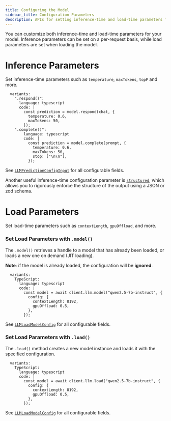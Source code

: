 ```yaml
---
title: Configuring the Model
sidebar_title: Configuration Parameters
description: APIs for setting inference-time and load-time parameters for your model
---
```


You can customize both inference-time and load-time parameters for your model. Inference parameters can be set on a per-request basis, while load parameters are set when loading the model.

# Inference Parameters

Set inference-time parameters such as `temperature`, `maxTokens`, `topP` and more.

```lms_code_snippet
  variants:
    ".respond()":
      language: typescript
      code: |
        const prediction = model.respond(chat, {
          temperature: 0.6,
          maxTokens: 50,
        });
    ".complete()":
        language: typescript
        code: |
          const prediction = model.complete(prompt, {
            temperature: 0.6,
            maxTokens: 50,
            stop: ["\n\n"],
          });
```

See [`LLMPredictionConfigInput`](./../api-reference/llm-prediction-config-input) for all configurable fields.

Another useful inference-time configuration parameter is [`structured`](<(./structured-responses)>), which allows you to rigorously enforce the structure of the output using a JSON or zod schema.

# Load Parameters

Set load-time parameters such as `contextLength`, `gpuOffload`, and more.

### Set Load Parameters with `.model()`

The `.model()` retrieves a handle to a model that has already been loaded, or loads a new one on demand (JIT loading).

**Note**: if the model is already loaded, the configuration will be **ignored**.

```lms_code_snippet
  variants:
    TypeScript:
      language: typescript
      code: |
        const model = await client.llm.model("qwen2.5-7b-instruct", {
          config: {
            contextLength: 8192,
            gpuOffload: 0.5,
          },
        });
```

See [`LLMLoadModelConfig`](./../api-reference/llm-load-model-config) for all configurable fields.

### Set Load Parameters with `.load()`

The `.load()` method creates a new model instance and loads it with the specified configuration.

```lms_code_snippet
  variants:
    TypeScript:
      language: typescript
      code: |
        const model = await client.llm.load("qwen2.5-7b-instruct", {
          config: {
            contextLength: 8192,
            gpuOffload: 0.5,
          },
        });
```

See [`LLMLoadModelConfig`](./../api-reference/llm-load-model-config) for all configurable fields.
